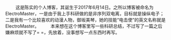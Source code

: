 
&emsp;&emsp; 这是陈实的个人博客，其诞生于2017年6月14日。之所以博客被命名为ElectroMaster，一是由于我上手科研做的是非序列双电离，目标就是操纵电子；二是我有一个比较喜欢的动漫人物，御坂美琴，她的技能“电击使”的英文名称就是ElectroMaster。
&emsp;&emsp; 本来想在这个博客里写一些科研总结，不过写了一篇之后嫌麻烦就不写了= =，先放着，没事想写一点东西时再写。
